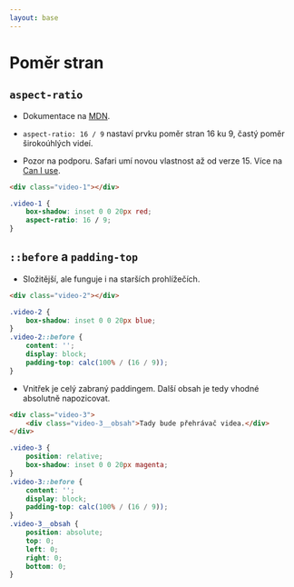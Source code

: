 ```yaml
---
layout: base
---
```


# Poměr stran

## `aspect-ratio`

- Dokumentace na [MDN](https://developer.mozilla.org/en-US/docs/Web/CSS/aspect-ratio).

- `aspect-ratio: 16 / 9` nastaví prvku poměr stran 16 ku 9, častý poměr širokoúhlých videí.

- Pozor na podporu. Safari umí novou vlastnost až od verze 15. Více na [Can I use](https://caniuse.com/mdn-css_properties_aspect-ratio).

```html
<div class="video-1"></div>
```

```css
.video-1 {
	box-shadow: inset 0 0 20px red;
	aspect-ratio: 16 / 9;
}
```

## `::before` a `padding-top`

- Složitější, ale funguje i na starších prohlížečích.

```html
<div class="video-2"></div>
```

```css
.video-2 {
	box-shadow: inset 0 0 20px blue;
}
.video-2::before {
	content: '';
	display: block;
	padding-top: calc(100% / (16 / 9));
}
```

- Vnitřek je celý zabraný paddingem. Další obsah je tedy vhodné absolutně napozicovat.

```html
<div class="video-3">
	<div class="video-3__obsah">Tady bude přehrávač videa.</div>
</div>
```

```css
.video-3 {
	position: relative;
	box-shadow: inset 0 0 20px magenta;
}
.video-3::before {
	content: '';
	display: block;
	padding-top: calc(100% / (16 / 9));
}
.video-3__obsah {
	position: absolute;
	top: 0;
	left: 0;
	right: 0;
	bottom: 0;
}
```
